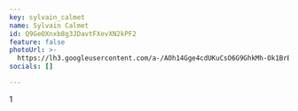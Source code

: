 ```yaml
---
key: sylvain_calmet
name: Sylvain Calmet
id: Q9GeOXnxb8g3JDavtFXevXN2kPF2
feature: false
photoUrl: >-
  https://lh3.googleusercontent.com/a-/AOh14Gge4cdUKuCsO6G9GhkMh-Ok1BrEltxbgKNh_9NKdg
socials: []

---
```


1
